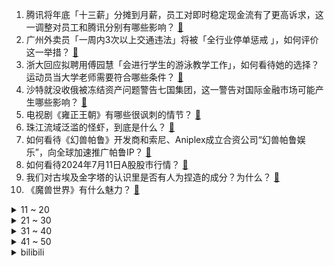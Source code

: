 1. 腾讯将年底「十三薪」分摊到月薪，员工对即时稳定现金流有了更高诉求，这一调整对员工和腾讯分别有哪些影响？ [:link:](https://www.zhihu.com/question/661235258)
2. 广州外卖员「一周内3次以上交通违法」将被「全行业停单惩戒 」，如何评价这一举措？ [:link:](https://www.zhihu.com/question/661120689)
3. 浙大回应拟聘用傅园慧「会进行学生的游泳教学工作」，如何看待她的选择？运动员当大学老师需要符合哪些条件？ [:link:](https://www.zhihu.com/question/661183854)
4. 沙特就没收俄被冻结资产问题警告七国集团，这一警告对国际金融市场可能产生哪些影响？ [:link:](https://www.zhihu.com/question/661240205)
5. 电视剧《雍正王朝》有哪些很讽刺的情节？ [:link:](https://www.zhihu.com/question/409388734)
6. 珠江流域泛滥的怪虾，到底是什么？ [:link:](https://www.zhihu.com/question/660836709)
7. 如何看待《幻兽帕鲁》开发商和索尼、Aniplex成立合资公司“幻兽帕鲁娱乐”，向全球加速推广帕鲁IP？ [:link:](https://www.zhihu.com/question/661239188)
8. 如何看待2024年7月11日A股股市行情？ [:link:](https://www.zhihu.com/question/661213189)
9. 我们对古埃及金字塔的认识里是否有人为捏造的成分？为什么？ [:link:](https://www.zhihu.com/question/57624207)
10. 《魔兽世界》有什么魅力？ [:link:](https://www.zhihu.com/question/634792936)
<details>
<summary>11 ~ 20</summary>

11. 证监会全面暂停转融券业务，并将上调融券保证金比例至 100% 等，将产生哪些影响？ [:link:](https://www.zhihu.com/question/661263421)
12. 比亚迪、吉利、长城「半年考」成绩单出炉，下半年竞争走势如何？你看好谁？ [:link:](https://www.zhihu.com/question/661155785)
13. 如何评价电视剧《长相思2》中防风邶抢婚？ [:link:](https://www.zhihu.com/question/661208704)
14. 6 月新能源汽车产销同比分别增长 28.1% 和 30.1%，市占率达到 41.1%，如何看待该数据？ [:link:](https://www.zhihu.com/question/661232965)
15. 战争中除掉人以外，物资消耗最大的是食物还是武器？ [:link:](https://www.zhihu.com/question/657526113)
16. 文笔挑战：“人不是我杀的，______________。”你会怎么接下一句？ [:link:](https://www.zhihu.com/question/661262593)
17. 弟弟偷开姐姐车撞死人，姐姐「担责三成 」，法院如此判决的依据是什么？姐姐为何需要担责？ [:link:](https://www.zhihu.com/question/661068086)
18. 东北方言中的“老登”一词中“登”的正字是什么？ [:link:](https://www.zhihu.com/question/647336457)
19. 骗子用出国月薪 3 万骗了 1000 多万，为啥会有这么多人受骗？求职如何分辨虚假信息？ [:link:](https://www.zhihu.com/question/661218230)
20. 比亚迪将投10亿美元在土耳其建厂，摩根大通上调比亚迪股价至440元、销量预估至400万辆，如何解读？ [:link:](https://www.zhihu.com/question/661222342)
</details>
<details>
<summary>21 ~ 30</summary>

21. 网传有武汉出租车司机请愿取消萝卜快跑，称「留口饭吃」，你愿意打无人驾驶车吗？无人车会取代常规出租车吗？ [:link:](https://www.zhihu.com/question/661173112)
22. 赛力斯扭亏为盈，上半年营收最高 660 亿元，净利润最高 17 亿元，如何评价该业绩？ [:link:](https://www.zhihu.com/question/661176555)
23. 为什么宫崎英高要把这么难打的大树守卫，放在玩家进入开放世界后看见的第一个场景中？ [:link:](https://www.zhihu.com/question/660458255)
24. 女子长期喝通便茶肠道长满「豹纹」，被确诊「结肠黑变病」，这种疾病有哪些诱因？便秘人群还能喝通便茶吗？ [:link:](https://www.zhihu.com/question/661082665)
25. 如何看待萝卜快跑在武汉无人驾驶订单量已经超过 45%，出租车行业面临洗牌？ [:link:](https://www.zhihu.com/question/661130346)
26. 2024 欧洲杯英格兰 2:1 荷兰进决赛，如何评价这场比赛？ [:link:](https://www.zhihu.com/question/661217249)
27. 格力称诉米家电风扇侵权胜诉，小米回应称未收到任何环境电器相关诉讼，具体情况如何？ [:link:](https://www.zhihu.com/question/661212960)
28. 华东师范大学回应「贾玉璇任副研究员」，以项目制方式聘用，非专任教师系列，不具有副高职称，如何看待此事？ [:link:](https://www.zhihu.com/question/661133549)
29. 你觉得《传说》是不是成龙七年以来最好的电影？为什么？ [:link:](https://www.zhihu.com/question/661233233)
30. 华为自研鸿蒙内核的相关论文已经发布，有什么信息值得关注？ [:link:](https://www.zhihu.com/question/661246661)
</details>
<details>
<summary>31 ~ 40</summary>

31. 融资融券的保证金比例有什么要求？ [:link:](https://www.zhihu.com/question/523294971)
32. 为什么家长付出了无尽的爱，孩子却越来越自私冷漠？ [:link:](https://www.zhihu.com/question/655918779)
33. 高中文言文怎么刷? [:link:](https://www.zhihu.com/question/660880492)
34. 攒钱有意义吗? [:link:](https://www.zhihu.com/question/660955535)
35. 妈妈衣服干了不收，奶奶让我去劝她该怎么说？ [:link:](https://www.zhihu.com/question/660603039)
36. 精通心理学的人真的能看透人的内心吗？ [:link:](https://www.zhihu.com/question/661050054)
37. 家境一般的专科生要不要提升学历? [:link:](https://www.zhihu.com/question/661168581)
38. 入职了一家小公司，可是奇怪的是，好像无论我做什么，老板都觉得是错的，请问是哪里出了问题？ [:link:](https://www.zhihu.com/question/661029840)
39. 鬼灭之刃你喜欢哪个柱？ [:link:](https://www.zhihu.com/question/659025283)
40. 实体经济现在面临哪些挑战？ [:link:](https://www.zhihu.com/question/660127663)
</details>
<details>
<summary>41 ~ 50</summary>

41. 为什么贾宝玉说自己没有亲兄弟姐妹？ [:link:](https://www.zhihu.com/question/660708399)
42. 学习、工作的时候无法专注怎么办？如何保持自己的专注力？ [:link:](https://www.zhihu.com/question/661014922)
43. 为什么有人说初入职场一定要以「人品」为重，千万不要成为职场「老油条」？ [:link:](https://www.zhihu.com/question/661001671)
44. 你愿意和《知否》中的盛明兰做朋友吗? [:link:](https://www.zhihu.com/question/308405441)
45. 广州网约车司机「日均营收创新低」，网约车司机今后出路何在？其背后透露出哪些信息？ [:link:](https://www.zhihu.com/question/661029275)
46. 为什么上班上久了，就越来越不想干活了? [:link:](https://www.zhihu.com/question/661177131)
47. 如何评价松天硕、刘旸在《喜人奇妙夜》第二期带来的《八十一难》？ [:link:](https://www.zhihu.com/question/661070141)
48. 如何评价《海贼王》1120话情报？ [:link:](https://www.zhihu.com/question/661186348)
49. 你怎么看待工作与生活平衡对心理健康的重要性？ [:link:](https://www.zhihu.com/question/661215899)
50. 李白、杜甫和苏轼，你会选择和谁一起旅行？ [:link:](https://www.zhihu.com/question/659665702)
</details><details>
<summary>bilibili</summary>

</details>